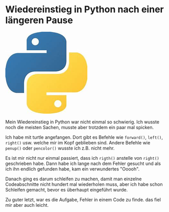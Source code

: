 # Wiedereinstieg in Python nach einer längeren Pause
![](./images/OIP.jpg)

Mein Wiedereinstieg in Python war nicht einmal so schwierig. Ich wusste noch die meisten Sachen, musste aber trotzdem ein paar mal spicken.   

Ich habe mit turtle angefangen. Dort gibt es Befehle wie `forward()`, `left()`, `right()` usw. welche mir im Kopf geblieben sind. Andere Befehle wie `penup()` oder `pencolor()` wusste ich z.B. nicht mehr.  

Es ist mir nicht nur einmal passiert, dass ich `rigth()` anstelle von `right()` geschrieben habe. Dann habe ich lange nach dem Fehler gesucht und als ich ihn endlich gefunden habe, kam ein verwundertes "Ooooh".

Danach ging es darum schleifen zu machen, damit man einzelne Codeabschnitte nicht hundert mal wiederholen muss, aber ich habe schon Schleifen gemacht, bevor es überhaupt eingeführt wurde.  

Zu guter letzt, war es die Aufgabe, Fehler in einem Code zu finde. das fiel mir aber auch leicht.  